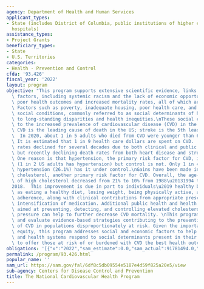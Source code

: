 ```yaml
---
agency: Department of Health and Human Services
applicant_types:
- State (includes District of Columbia, public institutions of higher education and
  hospitals)
assistance_types:
- Project Grants
beneficiary_types:
- State
- U.S. Territories
categories:
- Health - Prevention and Control
cfda: '93.426'
fiscal_year: '2022'
layout: program
objective: "This program supports extensive scientific evidence, links nonmedical\
  \ factors, including systemic racism and the lack of economic opportunities, with\
  \ poor health outcomes and increased mortality rates, all of which are preventable.\
  \ Factors such as poverty, inadequate housing, poor health care, and other debilitating\
  \ social conditions, commonly referred to as social determinants of health, contribute\
  \ to long-standing disparities and health inequities.\nThese social conditions contribute\
  \ to the increased prevalence of cardiovascular disease (CVD) in the US population.\
  \ CVD is the leading cause of death in the US; stroke is the 5th leading cause.\
  \  In 2020, about 1 in 5 adults who died from CVD were younger than 65 years old.\
  \ It is estimated that 1 in 9 health care dollars are spent on CVD.   \nCVD mortality\
  \ rates declined for several decades due to both clinical and public health interventions,\
  \ but recently declining death rates from both heart disease and stroke have stalled.\
  \ One reason is that hypertension, the primary risk factor for CVD, is very common\
  \ (1 in 2 US adults has hypertension) but control is not. Only 1 in 4 adults with\
  \ hypertension (26.1%) has it under control.\nGains have been made in treating high\
  \ cholesterol, another primary risk factor for CVD. Overall, the age-adjusted prevalence\
  \ of high cholesterol decreased from 21% to 10% from 1988\u20131994 to 2017\u2013\
  2018.  This improvement is due in part to individuals\u2019 healthy behaviors such\
  \ as eating a healthy diet, losing weight, being physically active, and medication\
  \ adherence, along with clinical contributions from appropriate prescribing and\
  \ intensification of medication. Additional public health and health system interventions\
  \ aimed at preventing, detecting, and controlling elevated cholesterol and blood\
  \ pressure can help to further decrease CVD mortality. \nThis program aims to implement\
  \ and evaluate evidence-based strategies contributing to the prevention and management\
  \ of CVD in populations disproportionately at risk. Given the importance of health\
  \ equity, this program addresses social and economic factors to help communities\
  \ and health systems respond to social determinants present in their communities\
  \ to offer those at risk of or burdened with CVD the best health outcomes possible."
obligations: '[{"x":"2022","sam_estimate":0.0,"sam_actual":91781494.0,"usa_spending_actual":91781494.0},{"x":"2023","sam_estimate":55000000.0,"sam_actual":0.0,"usa_spending_actual":54993412.0},{"x":"2024","sam_estimate":55000000.0,"sam_actual":0.0,"usa_spending_actual":0.0}]'
permalink: /program/93.426.html
popular_name: ''
sam_url: https://sam.gov/fal/6df8c5db09554e5187e4d59f825a20e5/view
sub-agency: Centers for Disease Control and Prevention
title: The National Cardiovascular Health Program
---
```

